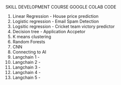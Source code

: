 SKILL DEVELOPMENT COURSE GOOGLE COLAB CODE

1. Linear Regression - House price prediction
2. Logistic regression - Email Spam Detection
3. Logsitic regression - Cricket team victory predictor
4. Decision tree - Application Accpetor 
5. K means clustering
6. Random Forests
7. CNN
8. Connecting to AI
9. Langchain 1 -
10. Langchain 2 -
11. Langchain 3 -
12. Langchain 4 -
13. Langchain 5 - 

